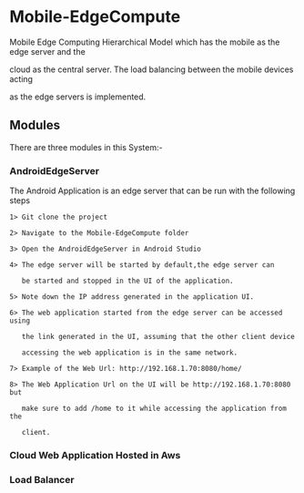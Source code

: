 # Mobile-EdgeCompute  

Mobile Edge Computing Hierarchical Model which has the mobile as the edge server and the  

cloud as the central server. The load balancing between the mobile devices acting   

as the edge servers is implemented.  

 
## Modules  

There are three modules in this System:-

### AndroidEdgeServer  

The Android Application is an edge server that can be run with the following steps  

	1> Git clone the project  
	
	2> Navigate to the Mobile-EdgeCompute folder
	
	3> Open the AndroidEdgeServer in Android Studio  
	
	4> The edge server will be started by default,the edge server can  
	
	   be started and stopped in the UI of the application.  
	   
	5> Note down the IP address generated in the application UI.  
	
	6> The web application started from the edge server can be accessed using   
	
	   the link generated in the UI, assuming that the other client device   
	   
	   accessing the web application is in the same network.   
	   
	7> Example of the Web Url: http://192.168.1.70:8080/home/  
	
	8> The Web Application Url on the UI will be http://192.168.1.70:8080 but  
	
	   make sure to add /home to it while accessing the application from the  
	   
	   client.   
	   
### Cloud Web Application Hosted in Aws   


### Load Balancer   



